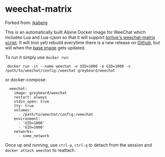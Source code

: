 weechat-matrix
===================

Forked from: [jkaberg](https://github.com/jkaberg/dockerfiles)

This is an automatically built Alpine Docker image for WeeChat which includes Lua and Lua-cjson so that it will support [torhve's weechat-matrix script](https://github.com/torhve/weechat-matrix-protocol-script). It will (not yet) rebuild everytime there is a new release on [Github](https://github.com/weechat/weechat/releases), but will when the [base image](https://hub.docker.com/_/alpine/) gets updated.


To run it simply use ```docker run```:

``` docker run -it --name weechat -e UID=1000 -e GID=1000 -v /path/to/weechat/config:/weechat greybeard/weechat```

or docker-compose:
```
  weechat:
    image: greybeard/weechat
    restart: always
    stdin_open: true
    tty: true
    volumes:
      - /path/to/weechat/config:/weechat
    environment:
      - 'UID=1000'
      - 'GID=1000'
    networks:
      - some_network
```

Once up and running, use ```ctrl-p```, ```ctrl-q``` to detach from the session and ```docker attach weechat``` to reattach.